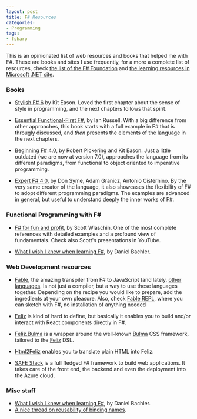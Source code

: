 ```yaml
---
layout: post
title: F# Resources
categories: 
- Programming
tags:
- fsharp
---
```


This is an opinionated list of web resources and books that helped me with F\#. These are books and sites I use frequently, for a more
a complete list of resources, check [the list of the F\# Foundation](https://fsharp.org/learn/) and [the learning resources in Microsoft .NET site](https://dotnet.microsoft.com/en-us/learn/fsharp).

### Books

- [Stylish F# 6](https://link.springer.com/book/10.1007/978-1-4842-7205-3) by Kit Eason. Loved the first chapter about the sense of style in programming, and the next chapters follows that spirit.

- [Essential Functional-First F#](https://leanpub.com/essential-fsharp), by Ian Russell. With a big difference from other approaches, this book starts with a full example in F# that is througly discussed, and _then_ presents the elements of the language in the next chapters. 

- [Beginning F# 4.0](https://link.springer.com/book/10.1007/978-1-4842-1374-2), by Robert Pickering and Kit Eason. Just a little outdated (we are now at version 7.0), approaches the language from its different paradigms, from functional to object oriented to imperative programming. 

- [Expert F# 4.0](https://link.springer.com/book/10.1007/978-1-4842-0740-6), by Don Syme, Adam Granicz, Antonio Cisternino. By the very same creator of the language, it also showcases the flexibility of F# to adopt different programming paradigms. The examples are advanced in general, but useful to understand deeply the inner works of F#. 


### Functional Programming with F\#

- [F# for fun and profit](https://fsharpforfunandprofit.com/), by Scott Wlaschin. One of the most complete references with detailed examples and a profound view of fundamentals. Check also 
Scott's presentations in YouTube.

- [What I wish I knew when learning F#](https://danielbachler.de/2020/12/23/what-i-wish-i-knew-when-learning-fsharp.html), by Daniel Bachler.

### Web Development resources

- [Fable](https://fable.io/), the amazing transpiler from F# to JavaScript (and lately, [other languages](https://fable.io/blog/2022/2022-06-06-Snake_Island_alpha.html). Is not just a compiler, but a way to use these languages together. Depending on the recipe you would like to prepare, add the ingredients at your own pleasure. Also, check [Fable REPL](https://fable.io/repl/), where you can sketch with F#, no installation of anything needed

- [Feliz](https://zaid-ajaj.github.io/Feliz/)  is kind of hard to define, but basically it enables you to build and/or interact with React components directly in F#.

- [Feliz.Bulma](https://dzoukr.github.io/Feliz.Bulma) is a wrapper around the well-known [Bulma](https://bulma.io/) CSS framework, tailored to the [Feliz](https://zaid-ajaj.github.io/Feliz/) DSL. 

- [Html2Feliz](https://thisfunctionaltom.github.io/Html2Feliz/) enables you to translate plain HTML into Feliz.

- [SAFE Stack](https://safe-stack.github.io/docs/) is a full fledged F# framework to build web applications. It takes care of the front end, the backend and even the deployment into the Azure cloud. 

### Misc stuff

- [What I wish I knew when learning F#](https://danielbachler.de/2020/12/23/what-i-wish-i-knew-when-learning-fsharp.html), by Daniel Bachler. 
- [A nice thread on reusability of binding names](https://github.com/dotnet/fsharp/issues/9900).
